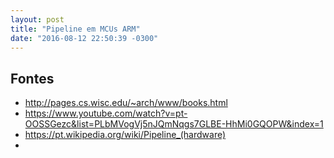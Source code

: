 ```yaml
---
layout: post
title: "Pipeline em MCUs ARM"
date: "2016-08-12 22:50:39 -0300"
---
```





## Fontes

* http://pages.cs.wisc.edu/~arch/www/books.html
* https://www.youtube.com/watch?v=pt-OOSSGezc&list=PLbMVogVj5nJQmNqgs7GLBE-HhMi0GQOPW&index=1
* https://pt.wikipedia.org/wiki/Pipeline_(hardware)
* 
